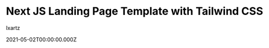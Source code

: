 ---
title: Next JS Landing Page Template with Tailwind CSS
github: https://github.com/ixartz/Next-JS-Landing-Page-Starter-Template
demo: https://creativedesignsguru.com/demo/nextjs-landing-page/
author: Ixartz
date: 2021-05-02T00:00:00.000Z
ssg:
  - Next
cms:
  - Markdown
css:
  - Tailwind
category: null
github_branch: master
description: >-
  Next JS Landing Page Template Free styled with Tailwind CSS and React
  TypeScript. An NextJS layout to create a landing page.
draft: true
publish_date: '2021-03-30T17:30:06Z'
update_date: '2022-02-07T14:36:26Z'
github_star: 835
github_fork: 279
---